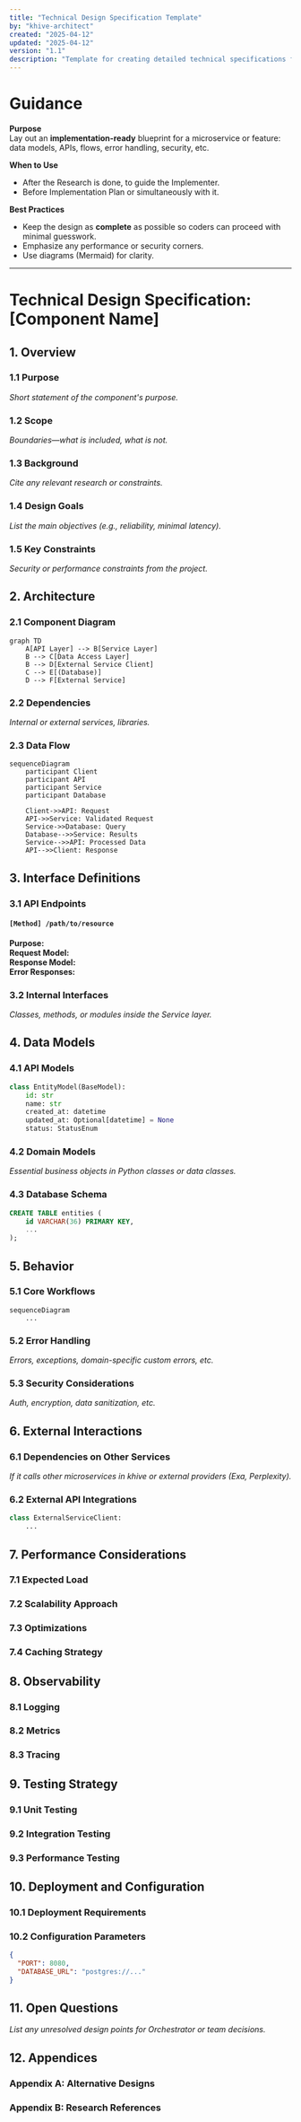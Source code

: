```yaml
---
title: "Technical Design Specification Template"
by: "khive-architect"
created: "2025-04-12"
updated: "2025-04-12"
version: "1.1"
description: "Template for creating detailed technical specifications for khive components and services"
---
```


# Guidance

**Purpose**\
Lay out an **implementation-ready** blueprint for a microservice or feature:
data models, APIs, flows, error handling, security, etc.

**When to Use**

- After the Research is done, to guide the Implementer.
- Before Implementation Plan or simultaneously with it.

**Best Practices**

- Keep the design as **complete** as possible so coders can proceed with minimal
  guesswork.
- Emphasize any performance or security corners.
- Use diagrams (Mermaid) for clarity.

---

# Technical Design Specification: [Component Name]

## 1. Overview

### 1.1 Purpose

_Short statement of the component's purpose._

### 1.2 Scope

_Boundaries—what is included, what is not._

### 1.3 Background

_Cite any relevant research or constraints._

### 1.4 Design Goals

_List the main objectives (e.g., reliability, minimal latency)._

### 1.5 Key Constraints

_Security or performance constraints from the project._

## 2. Architecture

### 2.1 Component Diagram

```mermaid
graph TD
    A[API Layer] --> B[Service Layer]
    B --> C[Data Access Layer]
    B --> D[External Service Client]
    C --> E[(Database)]
    D --> F[External Service]
```

### 2.2 Dependencies

_Internal or external services, libraries._

### 2.3 Data Flow

```mermaid
sequenceDiagram
    participant Client
    participant API
    participant Service
    participant Database

    Client->>API: Request
    API->>Service: Validated Request
    Service->>Database: Query
    Database-->>Service: Results
    Service-->>API: Processed Data
    API-->>Client: Response
```

## 3. Interface Definitions

### 3.1 API Endpoints

#### `[Method] /path/to/resource`

**Purpose:**\
**Request Model:**\
**Response Model:**\
**Error Responses:**

### 3.2 Internal Interfaces

_Classes, methods, or modules inside the Service layer._

## 4. Data Models

### 4.1 API Models

```python
class EntityModel(BaseModel):
    id: str
    name: str
    created_at: datetime
    updated_at: Optional[datetime] = None
    status: StatusEnum
```

### 4.2 Domain Models

_Essential business objects in Python classes or data classes._

### 4.3 Database Schema

```sql
CREATE TABLE entities (
    id VARCHAR(36) PRIMARY KEY,
    ...
);
```

## 5. Behavior

### 5.1 Core Workflows

```mermaid
sequenceDiagram
    ...
```

### 5.2 Error Handling

_Errors, exceptions, domain-specific custom errors, etc._

### 5.3 Security Considerations

_Auth, encryption, data sanitization, etc._

## 6. External Interactions

### 6.1 Dependencies on Other Services

_If it calls other microservices in khive or external providers (Exa,
Perplexity)._

### 6.2 External API Integrations

```python
class ExternalServiceClient:
    ...
```

## 7. Performance Considerations

### 7.1 Expected Load

### 7.2 Scalability Approach

### 7.3 Optimizations

### 7.4 Caching Strategy

## 8. Observability

### 8.1 Logging

### 8.2 Metrics

### 8.3 Tracing

## 9. Testing Strategy

### 9.1 Unit Testing

### 9.2 Integration Testing

### 9.3 Performance Testing

## 10. Deployment and Configuration

### 10.1 Deployment Requirements

### 10.2 Configuration Parameters

```json
{
  "PORT": 8080,
  "DATABASE_URL": "postgres://..."
}
```

## 11. Open Questions

_List any unresolved design points for Orchestrator or team decisions._

## 12. Appendices

### Appendix A: Alternative Designs

### Appendix B: Research References
